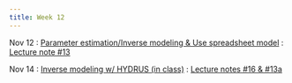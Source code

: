 ```yaml
---
title: Week 12
---
```


Nov 12
: [Parameter estimation/Inverse modeling & Use spreadsheet model](https://guoporousmedialab.github.io/HWRS505-405-2024Fall/lecture/)
  : [Lecture note #13](https://d2l.arizona.edu/d2l/le/content/1506694/Home)
  
Nov 14
: [Inverse modeling w/ HYDRUS (in class)](https://guoporousmedialab.github.io/HWRS505-405-2024Fall/lecture/)
  : [Lecture notes #16 & #13a](https://d2l.arizona.edu/d2l/le/content/1506694/Home)